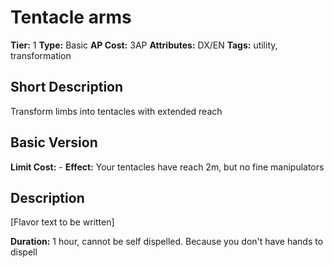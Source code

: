 # Tentacle arms

**Tier:** 1
**Type:** Basic
**AP Cost:** 3AP
**Attributes:** DX/EN
**Tags:** utility, transformation

## Short Description
Transform limbs into tentacles with extended reach

## Basic Version
**Limit Cost:** -
**Effect:** Your tentacles have reach 2m, but no fine manipulators

## Description
[Flavor text to be written]

**Duration:** 1 hour, cannot be self dispelled. Because you don't have hands to dispell